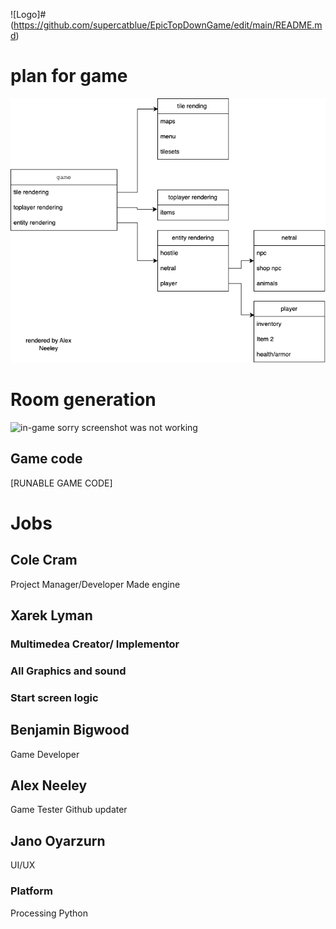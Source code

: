 ![Logo]#(https://github.com/supercatblue/EpicTopDownGame/edit/main/README.md)
# plan for game 


![Class list](https://github.com/supercatblue/EpicTopDownGame/blob/main/Game/plan%2Bsudocode/plan1.drawio.png)

# Room generation

![in-game](Game/plan+sudocode/IMG_6207.HEIC)
sorry screenshot was not working
## Game code

[RUNABLE GAME CODE]


# Jobs

## Cole Cram
Project Manager/Developer
Made engine

## Xarek Lyman
### Multimedea Creator/ Implementor
### All Graphics and sound
### Start screen logic

## Benjamin Bigwood
Game Developer

## Alex Neeley
Game Tester
Github updater

## Jano Oyarzurn
UI/UX


### Platform 
Processing Python

